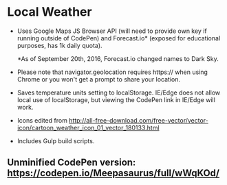 Local Weather
=============

- Uses Google Maps JS Browser API (will need to provide own key if running outside of CodePen) and Forecast.io* (exposed for educational purposes, has 1k daily quota).

    *As of September 20th, 2016, Forecast.io changed names to Dark Sky.

- Please note that navigator.geolocation requires https:// when using Chrome or you won't get a prompt to share your location.

- Saves temperature units setting to localStorage. IE/Edge does not allow local use of localStorage, but viewing the CodePen link in IE/Edge will work.

- Icons edited from http://all-free-download.com/free-vector/vector-icon/cartoon_weather_icon_01_vector_180133.html

- Includes Gulp build scripts.

Unminified CodePen version: https://codepen.io/Meepasaurus/full/wWqKOd/
-----------------------------------------------------------------------

